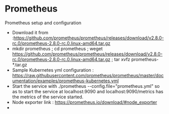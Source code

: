 # Prometheus
Prometheus setup and configuration 
- Download it from :https://github.com/prometheus/prometheus/releases/download/v2.8.0-rc.0/prometheus-2.8.0-rc.0.linux-amd64.tar.gz
- mkdir prometheus ; cd prometheus ; weget https://github.com/prometheus/prometheus/releases/download/v2.8.0-rc.0/prometheus-2.8.0-rc.0.linux-amd64.tar.gz ; tar xvfz prometheus-*.tar.gz
- Sample Kubernetes yml configuration : https://raw.githubusercontent.com/prometheus/prometheus/master/documentation/examples/prometheus-kubernetes.yml
- Start the service with ./prometheus --config.file="prometheus.yml" so as to start the service at localhost:9090 and localhost:9090/metrics has the metrics of the service started.
- Node exporter link : https://prometheus.io/download/#node_exporter
- 
